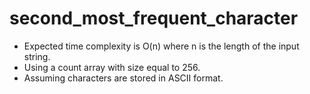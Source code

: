 # second_most_frequent_character

* Expected time complexity is O(n) where n is the length of the input string.  
* Using a count array with size equal to 256.  
* Assuming characters are stored in ASCII format.  
